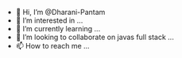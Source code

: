 - 👋 Hi, I’m @Dharani-Pantam
- 👀 I’m interested in ...
- 🌱 I’m currently learning ...
- 💞️ I’m looking to collaborate on javas full stack ...
- 📫 How to reach me ...

<!---
Dharani-Pantam/Dharani-Pantam is a ✨ special ✨ repository because its `README.md` (this file) appears on your GitHub profile.
You can click the Preview link to take a look at your changes.
--->
